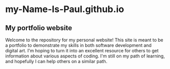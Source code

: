 # my-Name-Is-Paul.github.io

## My portfolio website

Welcome to the repository for my personal website! This site is meant to be a portfolio to demonstrate my skills in both software development and digital art. I'm hoping to turn it into an excellent resource for others to get information about various aspects of coding. I'm still on my path of learning, and hopefully I can help others on a similar path. 
